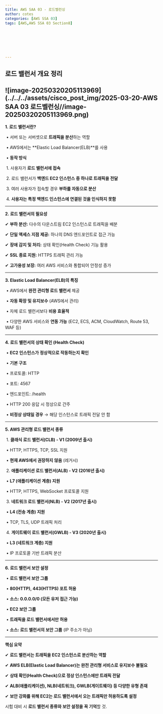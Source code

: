 ```yaml
---
title: AWS SAA 03 - 로드벨런싱
author: cotes   
categories: [AWS SSA 03]
tags: [AWS,AWS SSA 03 Section8]







---
```


## **로드 밸런서 개요 정리**

## ![image-20250320205113969](../../../assets/cisco_post_img/2025-03-20-AWS SAA 03 로드벨런싱//image-20250320205113969.png)





**1. 로드 밸런서란?**

​	•	서버 또는 서버셋으로 **트래픽을 분산**하는 역할

​	•	AWS에서는 **Elastic Load Balancer(ELB)**를 사용

​	•	**동작 방식**

​	1.	사용자가 **로드 밸런서에 접속**

​	2.	로드 밸런서가 **백엔드 EC2 인스턴스 중 하나로 트래픽을 전달**

​	3.	여러 사용자가 접속할 경우 **부하를 자동으로 분산**

​	4.	**사용자는 특정 백엔드 인스턴스에 연결된 것을 인식하지 못함**



------



**2. 로드 밸런서의 필요성**



✔ **부하 분산:** 다수의 다운스트림 EC2 인스턴스로 트래픽을 배분

✔ **단일 액세스 지점 제공:** 하나의 DNS 엔드포인트로 접근 가능

✔ **장애 감지 및 처리:** 상태 확인(Health Check) 기능 활용

✔ **SSL 종료 지원:** HTTPS 트래픽 관리 가능

✔ **고가용성 보장:** 여러 AWS 서비스와 통합되어 안정성 증가



------



**3. Elastic Load Balancer(ELB)의 특징**

​	•	AWS에서 **완전 관리형 로드 밸런서** 제공

​	•	**자동 확장 및 유지보수** (AWS에서 관리)

​	•	자체 로드 밸런서보다 **비용 효율적**

​	•	다양한 AWS 서비스와 **연동 가능** (EC2, ECS, ACM, CloudWatch, Route 53, WAF 등)



------



**4. 로드 밸런서의 상태 확인 (Health Check)**

​	•	**EC2 인스턴스가 정상적으로 작동하는지 확인**

​	•	**기본 구조**

​	•	프로토콜: HTTP

​	•	포트: 4567

​	•	엔드포인트: /health

​	•	HTTP 200 응답 시 정상으로 간주

​	•	**비정상 상태일 경우** → 해당 인스턴스로 트래픽 전달 안 함



------



**5. AWS 관리형 로드 밸런서 종류**

​	1.	**클래식 로드 밸런서(CLB) - V1 (2009년 출시)**

​	•	HTTP, HTTPS, TCP, SSL 지원

​	•	**현재 AWS에서 권장하지 않음** (레거시)

​	2.	**애플리케이션 로드 밸런서(ALB) - V2 (2016년 출시)**

​	•	**L7 (애플리케이션 계층) 지원**

​	•	HTTP, HTTPS, WebSocket 프로토콜 지원

​	3.	**네트워크 로드 밸런서(NLB) - V2 (2017년 출시)**

​	•	**L4 (전송 계층) 지원**

​	•	TCP, TLS, UDP 트래픽 처리

​	4.	**게이트웨이 로드 밸런서(GWLB) - V3 (2020년 출시)**

​	•	**L3 (네트워크 계층) 지원**

​	•	IP 프로토콜 기반 트래픽 분산



------



**6. 로드 밸런서 보안 설정**

​	•	**로드 밸런서 보안 그룹**

​	•	**80(HTTP), 443(HTTPS) 포트 허용**

​	•	**소스: 0.0.0.0/0 (모든 유저 접근 가능)**

​	•	**EC2 보안 그룹**

​	•	**트래픽을 로드 밸런서에서만 허용**

​	•	**소스: 로드 밸런서의 보안 그룹** (IP 주소가 아님)



------



**핵심 요약**



✔ **로드 밸런서는 트래픽을 EC2 인스턴스로 분산하는 역할**

✔ **AWS ELB(Elastic Load Balancer)는 완전 관리형 서비스로 유지보수 불필요**

✔ **상태 확인(Health Check)으로 정상 인스턴스에만 트래픽 전달**

✔ **ALB(애플리케이션), NLB(네트워크), GWLB(게이트웨이) 등 다양한 유형 존재**

✔ **보안 강화를 위해 EC2는 로드 밸런서에서 오는 트래픽만 허용하도록 설정**



시험 대비 시 **로드 밸런서 종류와 보안 설정을 꼭 기억**할 것.